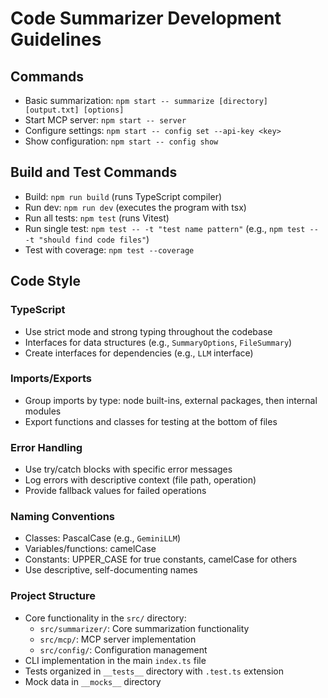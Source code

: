 # Code Summarizer Development Guidelines

## Commands
- Basic summarization: `npm start -- summarize [directory] [output.txt] [options]`
- Start MCP server: `npm start -- server`
- Configure settings: `npm start -- config set --api-key <key>`
- Show configuration: `npm start -- config show`

## Build and Test Commands
- Build: `npm run build` (runs TypeScript compiler)
- Run dev: `npm run dev` (executes the program with tsx)
- Run all tests: `npm test` (runs Vitest)
- Run single test: `npm test -- -t "test name pattern"` (e.g., `npm test -- -t "should find code files"`)
- Test with coverage: `npm test --coverage`

## Code Style

### TypeScript
- Use strict mode and strong typing throughout the codebase
- Interfaces for data structures (e.g., `SummaryOptions`, `FileSummary`)
- Create interfaces for dependencies (e.g., `LLM` interface)

### Imports/Exports
- Group imports by type: node built-ins, external packages, then internal modules
- Export functions and classes for testing at the bottom of files

### Error Handling
- Use try/catch blocks with specific error messages
- Log errors with descriptive context (file path, operation)
- Provide fallback values for failed operations

### Naming Conventions
- Classes: PascalCase (e.g., `GeminiLLM`)
- Variables/functions: camelCase
- Constants: UPPER_CASE for true constants, camelCase for others
- Use descriptive, self-documenting names

### Project Structure
- Core functionality in the `src/` directory:
  - `src/summarizer/`: Core summarization functionality 
  - `src/mcp/`: MCP server implementation
  - `src/config/`: Configuration management
- CLI implementation in the main `index.ts` file
- Tests organized in `__tests__` directory with `.test.ts` extension
- Mock data in `__mocks__` directory